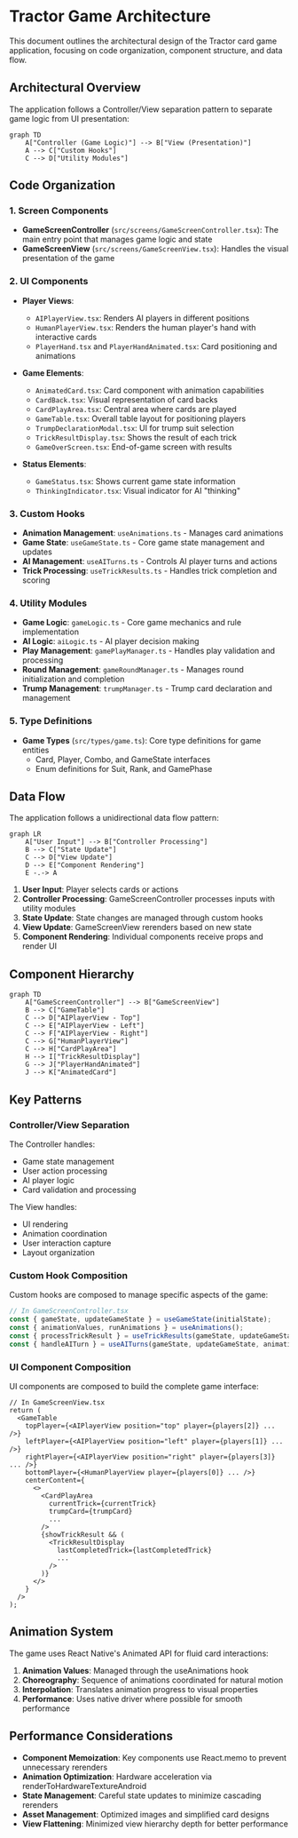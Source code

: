# Tractor Game Architecture

This document outlines the architectural design of the Tractor card game application, focusing on code organization, component structure, and data flow.

## Architectural Overview

The application follows a Controller/View separation pattern to separate game logic from UI presentation:

```mermaid
graph TD
    A["Controller (Game Logic)"] --> B["View (Presentation)"]
    A --> C["Custom Hooks"]
    C --> D["Utility Modules"]
```

## Code Organization

### 1. Screen Components

- **GameScreenController** (`src/screens/GameScreenController.tsx`): The main entry point that manages game logic and state
- **GameScreenView** (`src/screens/GameScreenView.tsx`): Handles the visual presentation of the game

### 2. UI Components

- **Player Views**:
  - `AIPlayerView.tsx`: Renders AI players in different positions
  - `HumanPlayerView.tsx`: Renders the human player's hand with interactive cards
  - `PlayerHand.tsx` and `PlayerHandAnimated.tsx`: Card positioning and animations
  
- **Game Elements**:
  - `AnimatedCard.tsx`: Card component with animation capabilities
  - `CardBack.tsx`: Visual representation of card backs
  - `CardPlayArea.tsx`: Central area where cards are played
  - `GameTable.tsx`: Overall table layout for positioning players
  - `TrumpDeclarationModal.tsx`: UI for trump suit selection
  - `TrickResultDisplay.tsx`: Shows the result of each trick
  - `GameOverScreen.tsx`: End-of-game screen with results
  
- **Status Elements**:
  - `GameStatus.tsx`: Shows current game state information
  - `ThinkingIndicator.tsx`: Visual indicator for AI "thinking"

### 3. Custom Hooks

- **Animation Management**: `useAnimations.ts` - Manages card animations
- **Game State**: `useGameState.ts` - Core game state management and updates
- **AI Management**: `useAITurns.ts` - Controls AI player turns and actions
- **Trick Processing**: `useTrickResults.ts` - Handles trick completion and scoring

### 4. Utility Modules

- **Game Logic**: `gameLogic.ts` - Core game mechanics and rule implementation
- **AI Logic**: `aiLogic.ts` - AI player decision making
- **Play Management**: `gamePlayManager.ts` - Handles play validation and processing
- **Round Management**: `gameRoundManager.ts` - Manages round initialization and completion
- **Trump Management**: `trumpManager.ts` - Trump card declaration and management

### 5. Type Definitions

- **Game Types** (`src/types/game.ts`): Core type definitions for game entities
  - Card, Player, Combo, and GameState interfaces
  - Enum definitions for Suit, Rank, and GamePhase

## Data Flow

The application follows a unidirectional data flow pattern:

```mermaid
graph LR
    A["User Input"] --> B["Controller Processing"]
    B --> C["State Update"]
    C --> D["View Update"]
    D --> E["Component Rendering"]
    E -.-> A
```

1. **User Input**: Player selects cards or actions
2. **Controller Processing**: GameScreenController processes inputs with utility modules
3. **State Update**: State changes are managed through custom hooks
4. **View Update**: GameScreenView rerenders based on new state
5. **Component Rendering**: Individual components receive props and render UI

## Component Hierarchy

```mermaid
graph TD
    A["GameScreenController"] --> B["GameScreenView"]
    B --> C["GameTable"]
    C --> D["AIPlayerView - Top"]
    C --> E["AIPlayerView - Left"]
    C --> F["AIPlayerView - Right"]
    C --> G["HumanPlayerView"]
    C --> H["CardPlayArea"]
    H --> I["TrickResultDisplay"]
    G --> J["PlayerHandAnimated"]
    J --> K["AnimatedCard"]
```

## Key Patterns

### Controller/View Separation

The Controller handles:
- Game state management
- User action processing
- AI player logic
- Card validation and processing

The View handles:
- UI rendering
- Animation coordination
- User interaction capture
- Layout organization

### Custom Hook Composition

Custom hooks are composed to manage specific aspects of the game:

```typescript
// In GameScreenController.tsx
const { gameState, updateGameState } = useGameState(initialState);
const { animationValues, runAnimations } = useAnimations();
const { processTrickResult } = useTrickResults(gameState, updateGameState);
const { handleAITurn } = useAITurns(gameState, updateGameState, animationValues);
```

### UI Component Composition

UI components are composed to build the complete game interface:

```tsx
// In GameScreenView.tsx
return (
  <GameTable
    topPlayer={<AIPlayerView position="top" player={players[2]} ... />}
    leftPlayer={<AIPlayerView position="left" player={players[1]} ... />}
    rightPlayer={<AIPlayerView position="right" player={players[3]} ... />}
    bottomPlayer={<HumanPlayerView player={players[0]} ... />}
    centerContent={
      <>
        <CardPlayArea
          currentTrick={currentTrick}
          trumpCard={trumpCard}
          ...
        />
        {showTrickResult && (
          <TrickResultDisplay
            lastCompletedTrick={lastCompletedTrick}
            ...
          />
        )}
      </>
    }
  />
);
```

## Animation System

The game uses React Native's Animated API for fluid card interactions:

1. **Animation Values**: Managed through the useAnimations hook
2. **Choreography**: Sequence of animations coordinated for natural motion
3. **Interpolation**: Translates animation progress to visual properties
4. **Performance**: Uses native driver where possible for smooth performance

## Performance Considerations

- **Component Memoization**: Key components use React.memo to prevent unnecessary rerenders
- **Animation Optimization**: Hardware acceleration via renderToHardwareTextureAndroid
- **State Management**: Careful state updates to minimize cascading rerenders
- **Asset Management**: Optimized images and simplified card designs
- **View Flattening**: Minimized view hierarchy depth for better performance